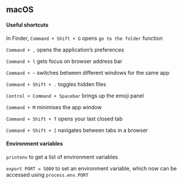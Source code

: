 ## macOS

#### Useful shortcuts

In Finder, `Command + Shift + G` opens `go to the folder` function

`Command + ,` opens the application’s preferences

`Command + l` gets focus on browser address bar

`Command + ~` switches between different windows for the same app

`Command + Shift + .` toggles hidden files

`Control + Command + Spacebar` brings up the emoji panel

`Command + M` minimises the app window

`Command + Shift + T` opens your last closed tab

`Command + Shift + [` navigates between tabs in a browser 

#### Environment variables

`printenv` to get a list of environment variables

`export PORT = 5000` to set an environment variable, which now can be accessed using `process.env.PORT`
